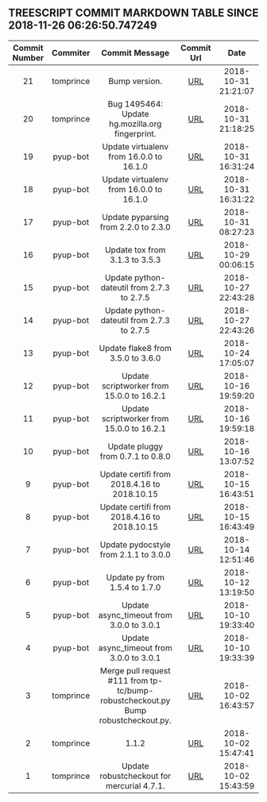 ## TREESCRIPT COMMIT MARKDOWN TABLE SINCE 2018-11-26 06:26:50.747249

| Commit Number | Commiter | Commit Message | Commit Url | Date | 
|:---:|:----:|:----------------------------------:|:------:|:----:| 
|21|tomprince|Bump version.|[URL](https://github.com/mozilla-releng/treescript/commit/5513bb6bfd14c076aadbf275c2a9f3cffb3fb30a)|2018-10-31 21:21:07
|20|tomprince|Bug 1495464: Update hg.mozilla.org fingerprint.|[URL](https://github.com/mozilla-releng/treescript/commit/b34cbe8f210f55b9e29eb438f1cd34b6390250a7)|2018-10-31 21:18:25
|19|pyup-bot|Update virtualenv from 16.0.0 to 16.1.0|[URL](https://github.com/mozilla-releng/treescript/commit/4f9700637f3c90610207fea918f15e10b6dfa44b)|2018-10-31 16:31:24
|18|pyup-bot|Update virtualenv from 16.0.0 to 16.1.0|[URL](https://github.com/mozilla-releng/treescript/commit/26f431b8a1c975156ca16e7ba4416203e912c89c)|2018-10-31 16:31:22
|17|pyup-bot|Update pyparsing from 2.2.0 to 2.3.0|[URL](https://github.com/mozilla-releng/treescript/commit/340147bcf13fd0407c26491501ea6c8fe162598d)|2018-10-31 08:27:23
|16|pyup-bot|Update tox from 3.1.3 to 3.5.3|[URL](https://github.com/mozilla-releng/treescript/commit/d7b86d225afcb19477fc3e85b71531419718597d)|2018-10-29 00:06:15
|15|pyup-bot|Update python-dateutil from 2.7.3 to 2.7.5|[URL](https://github.com/mozilla-releng/treescript/commit/bde02cb49c957975c61ca653dcafa0b3e2a26b5b)|2018-10-27 22:43:28
|14|pyup-bot|Update python-dateutil from 2.7.3 to 2.7.5|[URL](https://github.com/mozilla-releng/treescript/commit/e08e54fd6b2889d230d700947de6275a7afa9eda)|2018-10-27 22:43:26
|13|pyup-bot|Update flake8 from 3.5.0 to 3.6.0|[URL](https://github.com/mozilla-releng/treescript/commit/78ccd354c2592149cb2668e8057bedb4d4f7edd5)|2018-10-24 17:05:07
|12|pyup-bot|Update scriptworker from 15.0.0 to 16.2.1|[URL](https://github.com/mozilla-releng/treescript/commit/5545f9d87355831d52d6e963f87c1d5e0c55f821)|2018-10-16 19:59:20
|11|pyup-bot|Update scriptworker from 15.0.0 to 16.2.1|[URL](https://github.com/mozilla-releng/treescript/commit/b45cbf58816455f1f3fe06e7c21f0472b5d06e71)|2018-10-16 19:59:18
|10|pyup-bot|Update pluggy from 0.7.1 to 0.8.0|[URL](https://github.com/mozilla-releng/treescript/commit/4dd5565689820e79ec5aff18282a19b02dc683c7)|2018-10-16 13:07:52
|9|pyup-bot|Update certifi from 2018.4.16 to 2018.10.15|[URL](https://github.com/mozilla-releng/treescript/commit/771e7e046fff2a2e02ebda7197a909f6dad7b735)|2018-10-15 16:43:51
|8|pyup-bot|Update certifi from 2018.4.16 to 2018.10.15|[URL](https://github.com/mozilla-releng/treescript/commit/11cc89a9b47a04b4a7d9d201d435c24124474936)|2018-10-15 16:43:49
|7|pyup-bot|Update pydocstyle from 2.1.1 to 3.0.0|[URL](https://github.com/mozilla-releng/treescript/commit/415772cf27d30b79c2de9fc65159c66f3f93c57d)|2018-10-14 12:51:46
|6|pyup-bot|Update py from 1.5.4 to 1.7.0|[URL](https://github.com/mozilla-releng/treescript/commit/4adecbe7ba845e4cf6be38e5a439aec435df2f29)|2018-10-12 13:19:50
|5|pyup-bot|Update async_timeout from 3.0.0 to 3.0.1|[URL](https://github.com/mozilla-releng/treescript/commit/755767239a982ece026adae1a264afbfa748e10f)|2018-10-10 19:33:40
|4|pyup-bot|Update async_timeout from 3.0.0 to 3.0.1|[URL](https://github.com/mozilla-releng/treescript/commit/9e31c140090ab92502678624dfb2b0251ae2f754)|2018-10-10 19:33:39
|3|tomprince|Merge pull request #111 from tp-tc/bump-robustcheckout.py  Bump robustcheckout.py.|[URL](https://github.com/mozilla-releng/treescript/commit/1f6dc4c8bd37e686c2e0e9e909c65091eb54a51c)|2018-10-02 16:43:57
|2|tomprince|1.1.2|[URL](https://github.com/mozilla-releng/treescript/commit/8e0427732c08e617b4086456f04b0625eab9dbad)|2018-10-02 15:47:41
|1|tomprince|Update robustcheckout for mercurial 4.7.1.|[URL](https://github.com/mozilla-releng/treescript/commit/6dee55337062b8da623f1a50663754f283cdb99d)|2018-10-02 15:43:59


